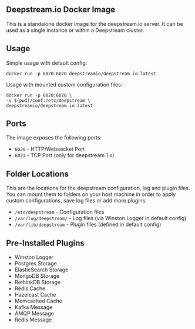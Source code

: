 Deepstream.io Docker Image
---

This is a standalone docker image for the deepstream.io server. 
It can be used as a single instance or within a Deepstream cluster.

## Usage

Simple usage with default config:

```
docker run -p 6020:6020 deepstreamio/deepstream.io:latest
```

Usage with mounted custom configuration files:

```
docker run -p 6020:6020 \
-v $(pwd)/conf:/etc/deepstream \
deepstreamio/deepstream.io:latest
```

## Ports

The image exposes the following ports:

* `6020` - HTTP/Websocket Port
* `6021` - TCP Port (only for deepstream 1.x)

## Folder Locations

This are the locations for the deepstream configuration, log and plugin files.
You can mount them to folders on your host machine in order to apply custom
configurations, save log files or add more plugins.

* `/etc/deepstream` - Configuration files
* `/var/log/deepstream/` - Log files (via Winston Logger in default config)
* `/var/lib/deepstream` - Plugin files (defined in default config)

## Pre-Installed Plugins

* Winston Logger
* Postgres Storage
* ElasticSearch Storage
* MongoDB Storage
* RethinkDB Storage
* Redis Cache
* Hazelcast Cache
* Memcached Cache
* Kafka Message
* AMQP Message
* Redis Message
